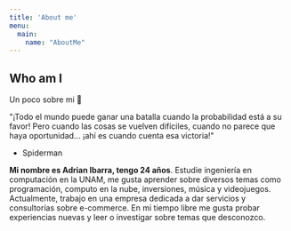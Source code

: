 ```yaml
---
title: 'About me'
menu:
  main:
    name: "AboutMe"
---
```


## Who am I

Un poco sobre mi 🐺

"¡Todo el mundo puede ganar una batalla cuando la probabilidad está a su favor! Pero cuando las cosas se vuelven difíciles, cuando no parece que haya oportunidad... ¡ahí es cuando cuenta esa victoria!"
- Spiderman


**Mi nombre es Adrian Ibarra, tengo 24 años**. Estudie ingeniería en computación en la UNAM,
me gusta aprender sobre diversos temas como programación, computo en la nube, inversiones,
música y videojuegos.
Actualmente, trabajo en una empresa dedicada a dar servicios y consultorías sobre e-commerce.
En mi tiempo libre me gusta probar experiencias nuevas y leer o investigar sobre temas que desconozco.
